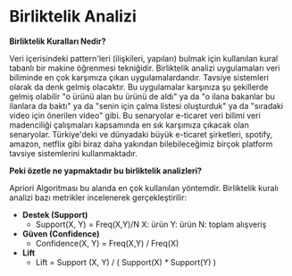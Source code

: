 # Birliktelik Analizi

**Birliktelik Kuralları Nedir?**

Veri içerisindeki pattern'leri (ilişkileri, yapıları) bulmak için kullanılan kural tabanlı bir makine öğrenmesi tekniğidir. Birliktelik analizi uygulamaları veri biliminde en çok karşımıza çıkan uygulamalardandır. Tavsiye sistemleri olarak da denk gelmiş olacaktır. Bu uygulamalar karşınıza şu şekillerde gelmiş olabilir "o ürünü alan bu ürünü de aldı" ya da "o ilana bakanlar bu ilanlara da baktı" ya da "senin için çalma listesi oluşturduk" ya da "sıradaki video için önerilen video" gibi. Bu senaryolar e-ticaret veri bilimi veri madenciliği çalışmaları kapsamında en sık karşımıza çıkacak olan senaryolar. Türkiye'deki ve dünyadaki büyük e-ticaret şirketleri, spotify, amazon, netflix gibi biraz daha yakından bilebileceğimiz birçok platform tavsiye sistemlerini kullanmaktadır.

**Peki özetle ne yapmaktadır bu birliktelik analizleri?**

Apriori Algoritması bu alanda en çok kullanılan yöntemdir. Birliktelik kuralı analizi bazı metrikler incelenerek gerçekleştirilir:

* **Destek (Support)**
  * Support(X, Y) = Freq(X,Y)/N
    X: ürün Y: ürün N: toplam alışveriş
* **Güven (Confidence)**
  * Confidence(X, Y) = Freq(X,Y) / Freq(X)
* **Lift**
  * Lift = Support (X, Y) / ( Support(X) * Support(Y) )




